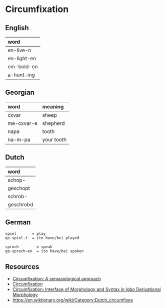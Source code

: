 # Circumfixation

## English

| word        |
| :---------- |
| en-live-n   |
| en-light-en |
| em-bold-en  |
| a-hunt-ing  |

## Georgian

| word       | meaning    |
| :--------- | :--------- |
| cxvar      | sheep      |
| me-cxvar-e | shepherd   |
| napa       | tooth      |
| na-m-pa    | your tooth |

## Dutch

| word      |
| :-------- |
| schop-    |
| geschopt  |
| schrob-   |
| geschrobd |

## German

```
spiel       = play
ge-spiel-t  = (to have/be) played

sproch        = speak
ge-sproch-en  = (to have/be) spoken
```

## Resources

- [Circumfixation: A semasiological approach](https://www.euppublishing.com/doi/pdf/10.3366/word.2022.0199)
- [Circumfixation](https://www2.ung.si/~fmarusic/pub/marusic_2021_circumfixation_MorphCom.pdf)
- [Circumfixation: Interface of Morphology and Syntax in Igbo Derivational Morphology](https://www.iosrjournals.org/iosr-jhss/papers/Vol5-issue6/A0560108.pdf)
- https://en.wiktionary.org/wiki/Category:Dutch_circumfixes
